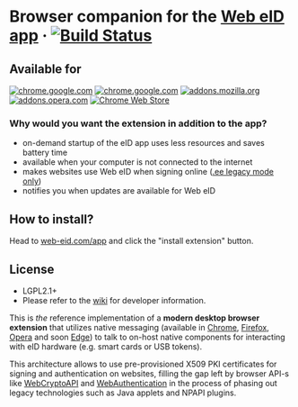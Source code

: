 # Browser companion for the [Web eID app](https://web-eid.com/app/) · [![Build Status](https://travis-ci.org/web-eid/web-eid-extension.svg?branch=master)](https://travis-ci.org/web-eid/web-eid-extension)

## Available for
[![chrome.google.com](https://github.com/alrra/browser-logos/blob/master/src/chrome/chrome_64x64.png)](https://chrome.google.com/webstore/category/extensions)
[![chrome.google.com](https://github.com/alrra/browser-logos/blob/master/src/chromium/chromium_64x64.png)](https://chrome.google.com/webstore/category/extensions)
[![addons.mozilla.org](https://github.com/alrra/browser-logos/blob/master/src/firefox/firefox_64x64.png)](https://addons.mozilla.org/en-US/firefox/)
[![addons.opera.com](https://github.com/alrra/browser-logos/blob/master/src/opera/opera_64x64.png)](https://addons.opera.com/en/extensions/)
[![Chrome Web Store](https://github.com/alrra/browser-logos/blob/master/src/vivaldi/vivaldi_64x64.png)]()


### Why would you want the extension in addition to the app?
 - on-demand startup of the eID app uses less resources and saves battery time
 - available when your computer is not connected to the internet
 - makes websites use Web eID when signing online ([.ee legacy mode only](https://github.com/web-eid/web-eid-extension/wiki/Legacy-Mode))
 - notifies you when updates are available for Web eID

## How to install?

Head to [web-eid.com/app](https://web-eid.com/app/) and click the "install extension" button.

## License
- LGPL2.1+
- Please refer to the [wiki](https://github.com/web-eid/web-eid-extension/wiki) for developer information.

This is _the_ reference implementation of a **modern desktop browser extension** that utilizes native messaging (available in [Chrome](https://developer.chrome.com/extensions/nativeMessaging), [Firefox](https://developer.mozilla.org/en-US/Add-ons/WebExtensions/Native_messaging), [Opera](https://dev.opera.com/extensions/message-passing/#native-messaging) and soon [Edge](https://docs.microsoft.com/en-us/microsoft-edge/extensions/guides/native-messaging)) to talk to on-host native components for interacting with eID hardware (e.g. smart cards or USB tokens).

This architecture allows to use pre-provisioned X509 PKI certificates for signing and authentication on websites, filling the gap left by browser API-s like [WebCryptoAPI](https://www.w3.org/TR/WebCryptoAPI/) and [WebAuthentication](https://www.w3.org/TR/webauthn/) in the process of phasing out legacy technologies such as Java applets and NPAPI plugins.

